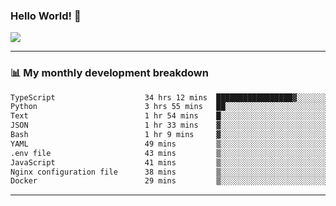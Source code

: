 ### Hello World! 👋

<a>
  <img align="center" src="https://github-readme-stats.vercel.app/api?username=megatunger&count_private=true&include_all_commits=true&bg_color=30,56CCF2,2F80ED&title_color=fff&text_color=fff" />
</a>

------
### 📊 My monthly development breakdown

<!--START_SECTION:waka-->

```txt
TypeScript                    34 hrs 12 mins  █████████████████▓░░░░░░░   70.38 %
Python                        3 hrs 55 mins   ██░░░░░░░░░░░░░░░░░░░░░░░   08.09 %
Text                          1 hr 54 mins    █░░░░░░░░░░░░░░░░░░░░░░░░   03.92 %
JSON                          1 hr 33 mins    ▓░░░░░░░░░░░░░░░░░░░░░░░░   03.20 %
Bash                          1 hr 9 mins     ▓░░░░░░░░░░░░░░░░░░░░░░░░   02.39 %
YAML                          49 mins         ▒░░░░░░░░░░░░░░░░░░░░░░░░   01.69 %
.env file                     43 mins         ▒░░░░░░░░░░░░░░░░░░░░░░░░   01.48 %
JavaScript                    41 mins         ▒░░░░░░░░░░░░░░░░░░░░░░░░   01.41 %
Nginx configuration file      38 mins         ▒░░░░░░░░░░░░░░░░░░░░░░░░   01.31 %
Docker                        29 mins         ▒░░░░░░░░░░░░░░░░░░░░░░░░   01.01 %
```

<!--END_SECTION:waka-->

------

